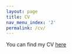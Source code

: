 ```yaml
---
layout: page
title: CV
nav_menu_index: '2'
permalink: /cv/
---
```



You can find my CV [here](../assets/CV_MGOzsoy_March25.pdf)
